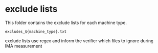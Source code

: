 # exclude lists

This folder contains the exclude lists for each machine type.

`excludes_${machine_type}.txt`

exclude lists use regex and inform the verifier which files to ignore
during IMA measurement
